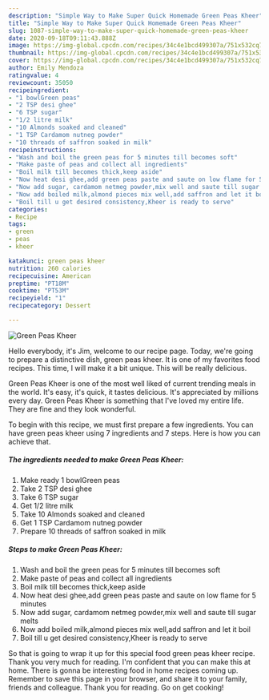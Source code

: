 ```yaml
---
description: "Simple Way to Make Super Quick Homemade Green Peas Kheer"
title: "Simple Way to Make Super Quick Homemade Green Peas Kheer"
slug: 1087-simple-way-to-make-super-quick-homemade-green-peas-kheer
date: 2020-09-18T09:11:43.888Z
image: https://img-global.cpcdn.com/recipes/34c4e1bcd499307a/751x532cq70/green-peas-kheer-recipe-main-photo.jpg
thumbnail: https://img-global.cpcdn.com/recipes/34c4e1bcd499307a/751x532cq70/green-peas-kheer-recipe-main-photo.jpg
cover: https://img-global.cpcdn.com/recipes/34c4e1bcd499307a/751x532cq70/green-peas-kheer-recipe-main-photo.jpg
author: Emily Mendoza
ratingvalue: 4
reviewcount: 35050
recipeingredient:
- "1 bowlGreen peas"
- "2 TSP desi ghee"
- "6 TSP sugar"
- "1/2 litre milk"
- "10 Almonds soaked and cleaned"
- "1 TSP Cardamom nutneg powder"
- "10 threads of saffron soaked in milk"
recipeinstructions:
- "Wash and boil the green peas for 5 minutes till becomes soft"
- "Make paste of peas and collect all ingredients"
- "Boil milk till becomes thick,keep aside"
- "Now heat desi ghee,add green peas paste and saute on low flame for 5 minutes"
- "Now add sugar, cardamom netmeg powder,mix well and saute till sugar melts"
- "Now add boiled milk,almond pieces mix well,add saffron and let it boil"
- "Boil till u get desired consistency,Kheer is ready to serve"
categories:
- Recipe
tags:
- green
- peas
- kheer

katakunci: green peas kheer 
nutrition: 260 calories
recipecuisine: American
preptime: "PT18M"
cooktime: "PT53M"
recipeyield: "1"
recipecategory: Dessert

---
```



![Green Peas Kheer](https://img-global.cpcdn.com/recipes/34c4e1bcd499307a/751x532cq70/green-peas-kheer-recipe-main-photo.jpg)

Hello everybody, it's Jim, welcome to our recipe page. Today, we're going to prepare a distinctive dish, green peas kheer. It is one of my favorites food recipes. This time, I will make it a bit unique. This will be really delicious.

Green Peas Kheer is one of the most well liked of current trending meals in the world. It's easy, it's quick, it tastes delicious. It's appreciated by millions every day. Green Peas Kheer is something that I've loved my entire life. They are fine and they look wonderful.




To begin with this recipe, we must first prepare a few ingredients. You can have green peas kheer using 7 ingredients and 7 steps. Here is how you can achieve that.

<!--inarticleads1-->

##### The ingredients needed to make Green Peas Kheer:

1. Make ready 1 bowlGreen peas
1. Take 2 TSP desi ghee
1. Take 6 TSP sugar
1. Get 1/2 litre milk
1. Take 10 Almonds soaked and cleaned
1. Get 1 TSP Cardamom nutneg powder
1. Prepare 10 threads of saffron soaked in milk




<!--inarticleads2-->

##### Steps to make Green Peas Kheer:

1. Wash and boil the green peas for 5 minutes till becomes soft
1. Make paste of peas and collect all ingredients
1. Boil milk till becomes thick,keep aside
1. Now heat desi ghee,add green peas paste and saute on low flame for 5 minutes
1. Now add sugar, cardamom netmeg powder,mix well and saute till sugar melts
1. Now add boiled milk,almond pieces mix well,add saffron and let it boil
1. Boil till u get desired consistency,Kheer is ready to serve




So that is going to wrap it up for this special food green peas kheer recipe. Thank you very much for reading. I'm confident that you can make this at home. There is gonna be interesting food in home recipes coming up. Remember to save this page in your browser, and share it to your family, friends and colleague. Thank you for reading. Go on get cooking!
